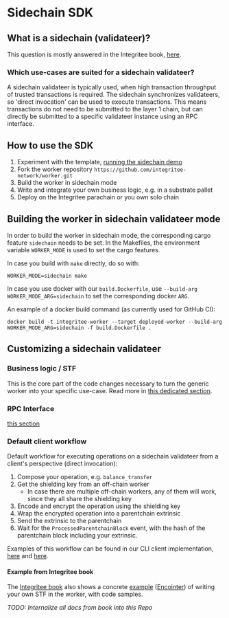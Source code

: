 # Sidechain SDK

## What is a sidechain (validateer)?

This question is mostly answered in the Integritee book, [here](https://book.integritee.network/sidechain.html).

### Which use-cases are suited for a sidechain validateer?

A sidechain validateer is typically used, when high transaction throughput of trusted transactions is required. The sidechain synchronizes validateers, so 'direct invocation' can be used to execute transactions. This means transactions do not need to be submitted to the layer 1 chain, but can directly be submitted to a specific validateer instance using an RPC interface. 

## How to use the SDK

1. Experiment with the template, [running the sidechain demo](./demos/sidechain-demo.md)
2. Fork the worker repository `https://github.com/integritee-network/worker.git`
3. Build the worker in sidechain mode
4. Write and integrate your own business logic, e.g. in a substrate pallet
5. Deploy on the Integritee parachain or you own solo chain

## Building the worker in sidechain validateer mode

In order to build the worker in sidechain mode, the corresponding cargo feature `sidechain` needs to be set. In the Makefiles, the environment variable `WORKER_MODE` is used to set the cargo features.

In case you build with `make` directly, do so with:

```
WORKER_MODE=sidechain make
```

In case you use docker with our `build.Dockerfile`, use `--build-arg WORKER_MODE_ARG=sidechain` to set the corresponding docker `ARG`.

An example of a docker build command (as currently used for GitHub CI):

```
docker build -t integritee-worker --target deployed-worker --build-arg WORKER_MODE_ARG=sidechain -f build.Dockerfile .
```

## Customizing a sidechain validateer

### Business logic / STF

This is the core part of the code changes necessary to turn the generic worker into your specific use-case. Read more in [this dedicated section](../for-developers/custom-business-logic-stf/README.md).

### RPC Interface

[this section](rpc-interface.md)

### Default client workflow

Default workflow for executing operations on a sidechain validateer from a client's perspective (direct invocation):

1. Compose your operation, e.g. `balance_transfer`
2. Get the shielding key from an off-chain worker
    * In case there are multiple off-chain workers, any of them will work, since they all share the shielding key
3. Encode and encrypt the operation using the shielding key
4. Wrap the encrypted operation into a parentchain extrinsic
5. Send the extrinsic to the parentchain
6. Wait for the `ProcessedParentchainBlock` event, with the hash of the parentchain block including your extrinsic.

Examples of this workflow can be found in our CLI client implementation, [here](https://github.com/integritee-network/worker/blob/72d9ba960803b367a9cb4f0bc62d0f4a4b13fe6d/cli/src/trusted_commands.rs#L167) and [here](https://github.com/integritee-network/worker/blob/72d9ba960803b367a9cb4f0bc62d0f4a4b13fe6d/cli/src/trusted_operation.rs#L98).





#### Example from Integritee book

The [Integritee book](https://book.integritee.network/introduction.html) also shows a concrete [example](https://book.integritee.network/howto_stf.html#integritee-worker) ([Encointer](https://encointer.org/)) of writing your own STF in the worker, with code samples.

*TODO: Internalize all docs from book into this Repo*
